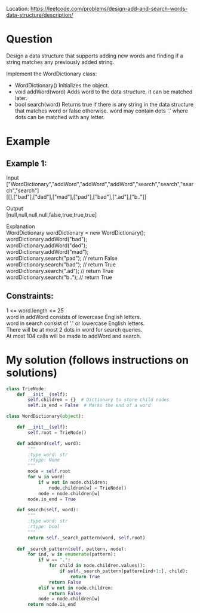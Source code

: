 Location: https://leetcode.com/problems/design-add-and-search-words-data-structure/description/
# Question
Design a data structure that supports adding new words and finding if a string matches any previously added string.

Implement the WordDictionary class:

- WordDictionary() Initializes the object.
- void addWord(word) Adds word to the data structure, it can be matched later.
- bool search(word) Returns true if there is any string in the data structure that matches word or false otherwise. word may contain dots '.' where dots can be matched with any letter.
# Example

## Example 1:

Input\
["WordDictionary","addWord","addWord","addWord","search","search","search","search"]\
[[],["bad"],["dad"],["mad"],["pad"],["bad"],[".ad"],["b.."]]

Output\
[null,null,null,null,false,true,true,true]

Explanation\
WordDictionary wordDictionary = new WordDictionary();\
wordDictionary.addWord("bad");\
wordDictionary.addWord("dad");\
wordDictionary.addWord("mad");\
wordDictionary.search("pad"); // return False\
wordDictionary.search("bad"); // return True\
wordDictionary.search(".ad"); // return True\
wordDictionary.search("b.."); // return True

## Constraints:

1 <= word.length <= 25\
word in addWord consists of lowercase English letters.\
word in search consist of '.' or lowercase English letters.\
There will be at most 2 dots in word for search queries.\
At most 104 calls will be made to addWord and search.
 

# My solution (follows instructions on solutions)
```python
class TrieNode:
    def __init__(self):
        self.children = {}  # Dictionary to store child nodes
        self.is_end = False  # Marks the end of a word

class WordDictionary(object):

    def __init__(self):
        self.root = TrieNode()

    def addWord(self, word):
        """
        :type word: str
        :rtype: None
        """
        node = self.root
        for w in word:
            if w not in node.children:
                node.children[w] = TrieNode()
            node = node.children[w]
        node.is_end = True

    def search(self, word):
        """
        :type word: str
        :rtype: bool
        """
        return self._search_pattern(word, self.root)
    
    def _search_pattern(self, pattern, node):
        for ind, w in enumerate(pattern):
            if w == ".":
                for child in node.children.values():
                    if self._search_pattern(pattern[ind+1:], child):
                        return True
                return False
            elif w not in node.children:
                return False
            node = node.children[w]
        return node.is_end
        
```
